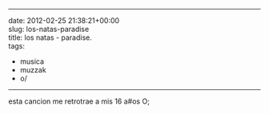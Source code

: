 
---
date: 2012-02-25 21:38:21+00:00  
slug: los-natas-paradise  
title: los natas - paradise.  
tags:  
- musica  
- muzzak  
- o/  

---
  
  
  
esta cancion me retrotrae a mis 16 a#os O;  
